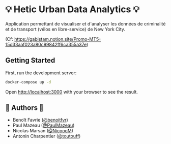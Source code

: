 # 💡 Hetic Urban Data Analytics 💡

Application permettant de visualiser et d'analyser les données de criminalité et de transport (vélos en libre-service) de New York City.

(Cf: https://gabistam.notion.site/Promo-MT5-15d33aaf023a80c99842ff6ca355a37e)

## Getting Started

First, run the development server:

```bash
docker-compose up -d
```

Open [http://localhost:3000](http://localhost:3000) with your browser to see the result.

## 👤️ Authors 👤

- Benoît Favrie ([@benoitfvr](https://github.com/benoitfvr))<br />
- Paul Mazeau ([@PaulMazeau](https://github.com/PaulMazeau))<br />
- Nicolas Marsan ([@NicoooM](https://github.com/NicoooM))<br />
- Antonin Charpentier ([@toutouff](https://github.com/toutouff))<br />
